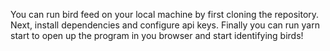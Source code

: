 You can run bird feed on your local machine by first cloning the repository. Next, install dependencies and configure api keys. Finally you can run yarn start to open up the program in you browser and start identifying birds!

